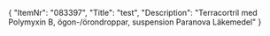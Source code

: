 {
  "ItemNr": "083397",
  "Title": "test",
  "Description": "Terracortril med Polymyxin B, ögon-/örondroppar, suspension Paranova Läkemedel"
}